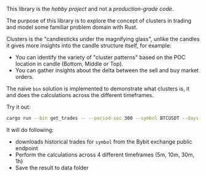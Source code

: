 This library is the *hobby project* and not a *production-grade code*.

The purpose of this library is to explore the concept of clusters in trading and model some familiar problem domain with Rust.

Clusters is the "candlesticks under the magnifying glass", unlike the candles it gives more insights
into the candle structure itself, for example:

- You can identify the variety of "cluster patterns" based on the POC location in candle (Bottom, Middle or Top).
- You can gather insights about the delta between the sell and buy market orders.

The naive `bin` solution is implemented to demonstrate what clusters is,
it  and does the calculations across the different timeframes.

Try it out:

```bash
cargo run --bin get_trades -- --period-sec 300 --symbol BTCUSDT --days-ago 1
```

It will do following:
- downloads historical trades for `symbol` from the Bybit exchange public endpoint
- Perform the calculations across 4 different timeframes (5m, 10m, 30m, 1h)
- Save the result to data folder

